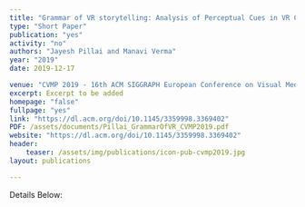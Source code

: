 ```yaml
---
title: "Grammar of VR storytelling: Analysis of Perceptual Cues in VR Cinema"
type: "Short Paper"
publication: "yes"
activity: "no"
authors: "Jayesh Pillai and Manavi Verma"
year: "2019"
date: 2019-12-17

venue: "CVMP 2019 - 16th ACM SIGGRAPH European Conference on Visual Media Production, London, UK"
excerpt: Excerpt to be added
homepage: "false"
fullpage: "yes"
link: "https://dl.acm.org/doi/10.1145/3359998.3369402"
PDF: /assets/documents/Pillai_GrammarOfVR_CVMP2019.pdf
website: "https://dl.acm.org/doi/10.1145/3359998.3369402"
header:
    teaser: /assets/img/publications/icon-pub-cvmp2019.jpg
layout: publications 

---
```


Details Below:

